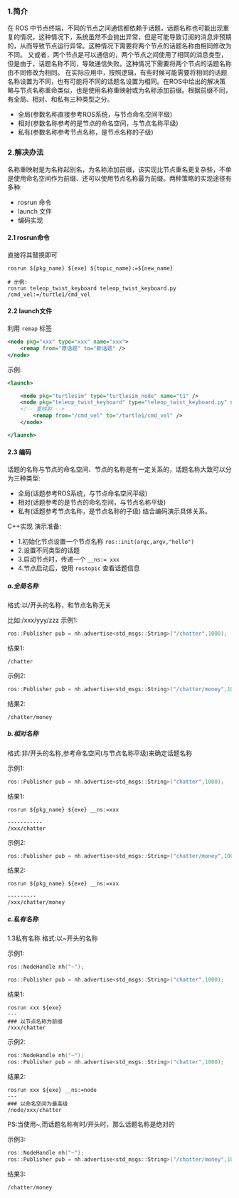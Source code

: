 ### 1.简介
在 ROS 中节点终端，不同的节点之间通信都依赖于话题，话题名称也可能出现重复的情况，这种情况下，系统虽然不会抛出异常，但是可能导致订阅的消息非预期的，从而导致节点运行异常。这种情况下需要将两个节点的话题名称由相同修改为不同。
又或者，两个节点是可以通信的，两个节点之间使用了相同的消息类型，但是由于，话题名称不同，导致通信失败。这种情况下需要将两个节点的话题名称由不同修改为相同。
在实际应用中，按照逻辑，有些时候可能需要将相同的话题名称设置为不同，也有可能将不同的话题名设置为相同。在ROS中给出的解决策略与节点名称重命类似，也是使用名称重映射或为名称添加前缀。根据前缀不同，有全局、相对、和私有三种类型之分。
* 全局(参数名称直接参考ROS系统，与节点命名空间平级)
* 相对(参数名称参考的是节点的命名空间，与节点名称平级)
* 私有(参数名称参考节点名称，是节点名称的子级)


### 2.解决办法
名称重映射是为名称起别名，为名称添加前缀，该实现比节点重名更复杂些，不单是使用命名空间作为前缀、还可以使用节点名称最为前缀。两种策略的实现途径有多种:
* rosrun 命令
* launch 文件
* 编码实现

#### 2.1 rosrun命令
直接将其替换即可
```shell
rosrun ${pkg_name} ${exe} ${topic_name}:=${new_name}

# 示例:
rosrun teleop_twist_keyboard teleop_twist_keyboard.py /cmd_vel:=/turtle1/cmd_vel
```

#### 2.2 launch文件
利用 `remap` 标签
```xml
<node pkg="xxx" type="xxx" name="xxx">
    <remap from="原话题" to="新话题" />
</node>
```

示例:
```xml
<launch>

    <node pkg="turtlesim" type="turtlesim_node" name="t1" />
    <node pkg="teleop_twist_keyboard" type="teleop_twist_keyboard.py" name="key">
    <!-- 重映射 -->
        <remap from="/cmd_vel" to="/turtle1/cmd_vel" />
    </node>

</launch>
```


#### 2.3 编码

话题的名称与节点的命名空间、节点的名称是有一定关系的，话题名称大致可以分为三种类型:
* 全局(话题参考ROS系统，与节点命名空间平级)
* 相对(话题参考的是节点的命名空间，与节点名称平级)
* 私有(话题参考节点名称，是节点名称的子级)
结合编码演示具体关系。


C++实现
演示准备:

* 1.初始化节点设置一个节点名称 `ros::init(argc,argv,"hello")`
* 2.设置不同类型的话题
* 3.启动节点时，传递一个 `__ns:= xxx`
* 4.节点启动后，使用 `rostopic` 查看话题信息

##### a.全局名称
格式:以/开头的名称，和节点名称无关

比如:/xxx/yyy/zzz
示例1:
```C++
ros::Publisher pub = nh.advertise<std_msgs::String>("/chatter",1000);
```

结果1:
```shell
/chatter
```

示例2:
```C++
ros::Publisher pub = nh.advertise<std_msgs::String>("/chatter/money",1000);
```
结果2:
```shell
/chatter/money
```

##### b.相对名称
格式:非/开头的名称,参考命名空间(与节点名称平级)来确定话题名称

示例1:
```C++
ros::Publisher pub = nh.advertise<std_msgs::String>("chatter",1000);
```

结果1:
```shell
rosrun ${pkg_name} ${exe} __ns:=xxx

-----------
/xxx/chatter
```

示例2:
```C++
ros::Publisher pub = nh.advertise<std_msgs::String>("chatter/money",1000);
```

结果2:
```shell
rosrun ${pkg_name} ${exe} __ns:=xxx

---------
/xxx/chatter/money
```

##### c.私有名称
1.3私有名称
格式:以~开头的名称

示例1:

```C++
ros::NodeHandle nh("~");

ros::Publisher pub = nh.advertise<std_msgs::String>("chatter",1000);
```

结果1:
```shell
rosrun xxx ${exe}
---
### 以节点名称为前缀
/xxx/chatter
```

示例2:

```C++
ros::NodeHandle nh("~");
ros::Publisher pub = nh.advertise<std_msgs::String>("chatter",1000);
```

结果2:
```shell
rosrun xxx ${exe} __ns:=node
---
### 以命名空间为最高级
/node/xxx/chatter
```

PS:当使用~,而话题名称有时/开头时，那么话题名称是绝对的

示例3:

```C++
ros::NodeHandle nh("~");
ros::Publisher pub = nh.advertise<std_msgs::String>("/chatter/money",1000);
```

结果3:
```shell
/chatter/money
```